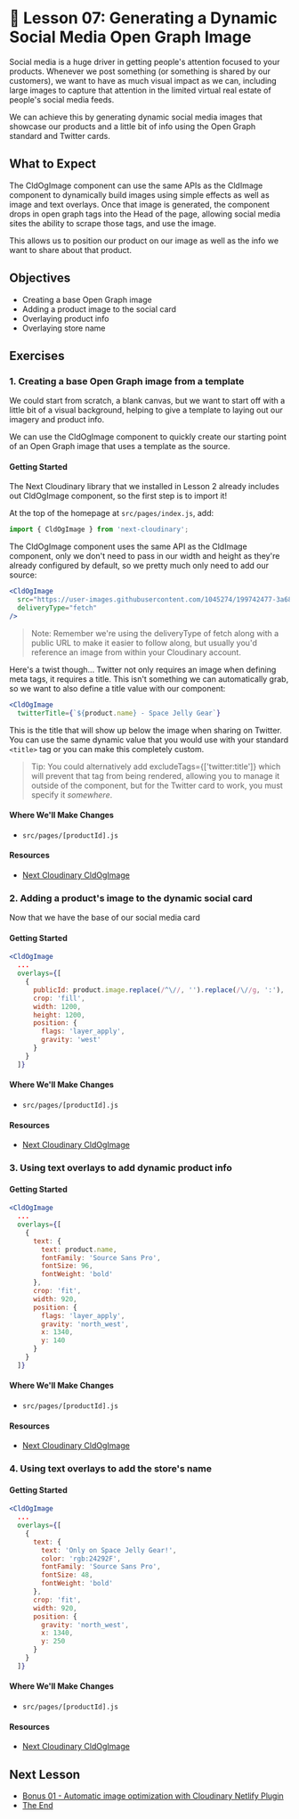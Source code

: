 # 📓 Lesson 07: Generating a Dynamic Social Media Open Graph Image

Social media is a huge driver in getting people's attention focused to your products. Whenever we post something (or something is shared by our customers), we want to have as much visual impact as we can, including large images to capture that attention in the limited virtual real estate of people's social media feeds.

We can achieve this by generating dynamic social media images that showcase our products and a little bit of info using the Open Graph standard and Twitter cards.

## What to Expect

The CldOgImage component can use the same APIs as the CldImage component to dynamically build images using simple effects as well as image and text overlays. Once that image is generated, the component drops in open graph tags into the Head of the page, allowing social media sites the ability to scrape those tags, and use the image.

This allows us to position our product on our image as well as the info we want to share about that product.

## Objectives

* Creating a base Open Graph image
* Adding a product image to the social card
* Overlaying product info
* Overlaying store name

## Exercises

### 1. Creating a base Open Graph image from a template

We could start from scratch, a blank canvas, but we want to start off with a little bit of a visual background, helping to give a template to laying out our imagery and product info.

We can use the CldOgImage component to quickly create our starting point of an Open Graph image that uses a template as the source.

#### Getting Started

The Next Cloudinary library that we installed in Lesson 2 already includes out CldOgImage component, so the first step is to import it!

At the top of the homepage at `src/pages/index.js`, add:

```jsx
import { CldOgImage } from 'next-cloudinary';
```

The CldOgImage component uses the same API as the CldImage component, only we don't need to pass in our width and height as they're already configured by default, so we pretty much only need to add our source:

```jsx
<CldOgImage
  src="https://user-images.githubusercontent.com/1045274/199742477-3a683f54-915b-463d-95a2-8ac584db7240.png"
  deliveryType="fetch"
/>
```

> Note: Remember we're using the deliveryType of fetch along with a public URL to make it easier to follow along, but usually you'd reference an image from within your Cloudinary account.

Here's a twist though... Twitter not only requires an image when defining meta tags, it requires a title. This isn't something we can automatically grab, so we want to also define a title value with our component:

```jsx
<CldOgImage
  twitterTitle={`${product.name} - Space Jelly Gear`}
```

This is the title that will show up below the image when sharing on Twitter. You can use the same dynamic value that you would use with your standard `<title>` tag or you can make this completely custom.

> Tip: You could alternatively add excludeTags={['twitter:title']} which will prevent that tag from being rendered, allowing you to manage it outside of the component, but for the Twitter card to work, you must specify it _somewhere_.

#### Where We'll Make Changes
* `src/pages/[productId].js`

#### Resources
* [Next Cloudinary CldOgImage](https://next-cloudinary.spacejelly.dev/components/cldogimage/basic-usage)


### 2. Adding a product's image to the dynamic social card

Now that we have the base of our social media card

#### Getting Started

```jsx
<CldOgImage
  ...
  overlays={[
    {
      publicId: product.image.replace(/^\//, '').replace(/\//g, ':'),
      crop: 'fill',
      width: 1200,
      height: 1200,
      position: {
        flags: 'layer_apply',
        gravity: 'west'
      }
    }
  ]}
```


#### Where We'll Make Changes
* `src/pages/[productId].js`

#### Resources
* [Next Cloudinary CldOgImage](https://next-cloudinary.spacejelly.dev/components/cldogimage/basic-usage)


### 3. Using text overlays to add dynamic product info



#### Getting Started

```jsx
<CldOgImage
  ...
  overlays={[
    {
      text: {
        text: product.name,
        fontFamily: 'Source Sans Pro',
        fontSize: 96,
        fontWeight: 'bold'
      },
      crop: 'fit',
      width: 920,
      position: {
        flags: 'layer_apply',
        gravity: 'north_west',
        x: 1340,
        y: 140
      }
    }
  ]}
```

#### Where We'll Make Changes
* `src/pages/[productId].js`

#### Resources
* [Next Cloudinary CldOgImage](https://next-cloudinary.spacejelly.dev/components/cldogimage/basic-usage)



### 4. Using text overlays to add the store's name



#### Getting Started

```jsx
<CldOgImage
  ...
  overlays={[
    {
      text: {
        text: 'Only on Space Jelly Gear!',
        color: 'rgb:24292F',
        fontFamily: 'Source Sans Pro',
        fontSize: 48,
        fontWeight: 'bold'
      },
      crop: 'fit',
      width: 920,
      position: {
        gravity: 'north_west',
        x: 1340,
        y: 250
      }
    }
  ]}
```

#### Where We'll Make Changes
* `src/pages/[productId].js`

#### Resources
* [Next Cloudinary CldOgImage](https://next-cloudinary.spacejelly.dev/components/cldogimage/basic-usage)


## Next Lesson

* [Bonus 01 - Automatic image optimization with Cloudinary Netlify Plugin](https://github.com/colbyfayock/media-ecommerce-workshop/blob/main/lessons/Bonus:%2001%20-%20Automatic%20image%20optimization%20with%20Cloudinary%20Netlify%20Plugin.md)
* [The End](https://github.com/colbyfayock/media-ecommerce-workshop/blob/main/lessons/The%20End.md)
